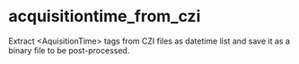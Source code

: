 # acquisitiontime_from_czi
Extract &lt;AquisitionTime> tags from CZI files as datetime list and save it as a binary file to be post-processed.
